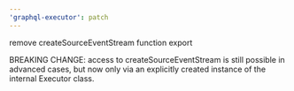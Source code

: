 ```yaml
---
'graphql-executor': patch
---
```


remove createSourceEventStream function export

BREAKING CHANGE: access to createSourceEventStream is still possible in advanced cases, but now only via an explicitly created instance of the internal Executor class.
